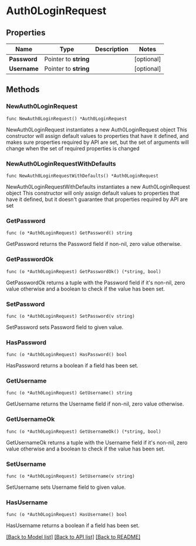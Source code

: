 # Auth0LoginRequest

## Properties

Name | Type | Description | Notes
------------ | ------------- | ------------- | -------------
**Password** | Pointer to **string** |  | [optional] 
**Username** | Pointer to **string** |  | [optional] 

## Methods

### NewAuth0LoginRequest

`func NewAuth0LoginRequest() *Auth0LoginRequest`

NewAuth0LoginRequest instantiates a new Auth0LoginRequest object
This constructor will assign default values to properties that have it defined,
and makes sure properties required by API are set, but the set of arguments
will change when the set of required properties is changed

### NewAuth0LoginRequestWithDefaults

`func NewAuth0LoginRequestWithDefaults() *Auth0LoginRequest`

NewAuth0LoginRequestWithDefaults instantiates a new Auth0LoginRequest object
This constructor will only assign default values to properties that have it defined,
but it doesn't guarantee that properties required by API are set

### GetPassword

`func (o *Auth0LoginRequest) GetPassword() string`

GetPassword returns the Password field if non-nil, zero value otherwise.

### GetPasswordOk

`func (o *Auth0LoginRequest) GetPasswordOk() (*string, bool)`

GetPasswordOk returns a tuple with the Password field if it's non-nil, zero value otherwise
and a boolean to check if the value has been set.

### SetPassword

`func (o *Auth0LoginRequest) SetPassword(v string)`

SetPassword sets Password field to given value.

### HasPassword

`func (o *Auth0LoginRequest) HasPassword() bool`

HasPassword returns a boolean if a field has been set.

### GetUsername

`func (o *Auth0LoginRequest) GetUsername() string`

GetUsername returns the Username field if non-nil, zero value otherwise.

### GetUsernameOk

`func (o *Auth0LoginRequest) GetUsernameOk() (*string, bool)`

GetUsernameOk returns a tuple with the Username field if it's non-nil, zero value otherwise
and a boolean to check if the value has been set.

### SetUsername

`func (o *Auth0LoginRequest) SetUsername(v string)`

SetUsername sets Username field to given value.

### HasUsername

`func (o *Auth0LoginRequest) HasUsername() bool`

HasUsername returns a boolean if a field has been set.


[[Back to Model list]](../README.md#documentation-for-models) [[Back to API list]](../README.md#documentation-for-api-endpoints) [[Back to README]](../README.md)


